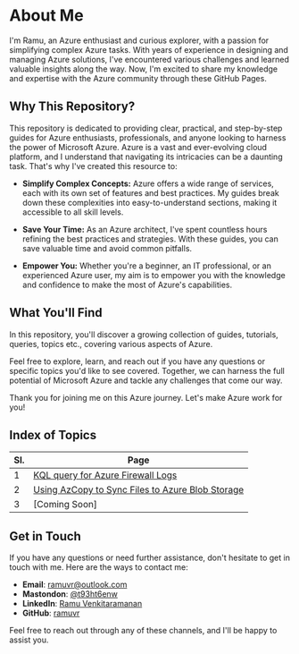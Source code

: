 # About Me

I'm Ramu, an Azure enthusiast and curious explorer, with a passion for simplifying complex Azure tasks. With years of experience in designing and managing Azure solutions, I've encountered various challenges and learned valuable insights along the way. Now, I'm excited to share my knowledge and expertise with the Azure community through these GitHub Pages.

## Why This Repository?

This repository is dedicated to providing clear, practical, and step-by-step guides for Azure enthusiasts, professionals, and anyone looking to harness the power of Microsoft Azure. Azure is a vast and ever-evolving cloud platform, and I understand that navigating its intricacies can be a daunting task. That's why I've created this resource to:

- **Simplify Complex Concepts:** Azure offers a wide range of services, each with its own set of features and best practices. My guides break down these complexities into easy-to-understand sections, making it accessible to all skill levels.

- **Save Your Time:** As an Azure architect, I've spent countless hours refining the best practices and strategies. With these guides, you can save valuable time and avoid common pitfalls.

- **Empower You:** Whether you're a beginner, an IT professional, or an experienced Azure user, my aim is to empower you with the knowledge and confidence to make the most of Azure's capabilities.

## What You'll Find

In this repository, you'll discover a growing collection of guides, tutorials, queries, topics etc., covering various aspects of Azure.

Feel free to explore, learn, and reach out if you have any questions or specific topics you'd like to see covered. Together, we can harness the full potential of Microsoft Azure and tackle any challenges that come our way.

Thank you for joining me on this Azure journey. Let's make Azure work for you!

## Index of Topics

| Sl. | Page                                |
| --- | ----------------------------------- |
| 1   | [KQL query for Azure Firewall Logs](https://ramuvr.github.io/kql-firewall) |
| 2   | [Using AzCopy to Sync Files to Azure Blob Storage](https://ramuvr.github.io/azcopy-sync)                         |
| 3   | [Coming Soon]                         |

## Get in Touch

If you have any questions or need further assistance, don't hesitate to get in touch with me. Here are the ways to contact me:

- **Email**: [ramuvr@outlook.com](mailto:ramuvr@outlook.com)
- **Mastondon**: [@t93ht6enw](https://infosec.exchange/@t93ht6enw)
- **LinkedIn**: [Ramu Venkitaramanan](https://www.linkedin.com/in/ramuvr/)
- **GitHub**: [ramuvr](https://github.com/ramuvr)

Feel free to reach out through any of these channels, and I'll be happy to assist you.
